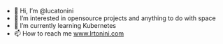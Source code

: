 - 👋 Hi, I’m @lucatonini
- 👀 I’m interested in opensource projects and anything to do with space
- 🌱 I’m currently learning Kubernetes
- 📫 How to reach me www.lrtonini.com

<!---
lucatonini/lucatonini is a ✨ special ✨ repository because its `README.md` (this file) appears on your GitHub profile.
You can click the Preview link to take a look at your changes.
--->
